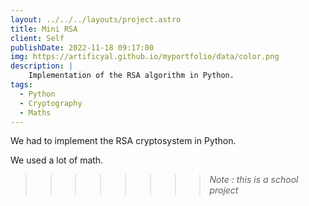 ```yaml
---
layout: ../../../layouts/project.astro
title: Mini RSA
client: Self
publishDate: 2022-11-18 09:17:00
img: https://artificyal.github.io/myportfolio/data/color.png
description: |
    Implementation of the RSA algorithm in Python.
tags:
  - Python
  - Cryptography
  - Maths
---
```


We had to implement the RSA cryptosystem in Python.

We used a lot of math.

>>>>>>>> _Note : this is a school project_